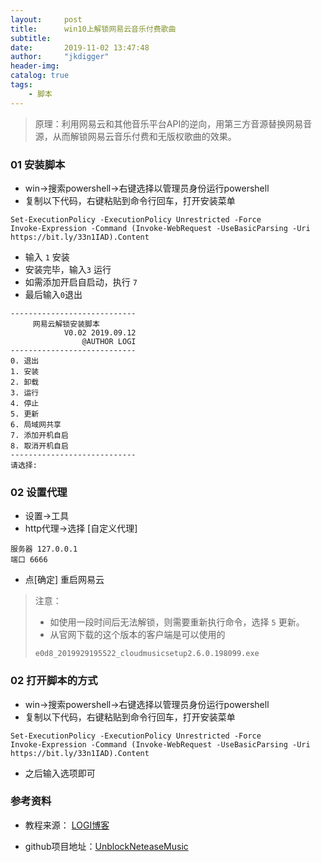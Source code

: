 ```yaml
---
layout:     post
title:      win10上解锁网易云音乐付费歌曲
subtitle:   
date:       2019-11-02 13:47:48
author:     "jkdigger"
header-img: 
catalog: true
tags:
    - 脚本
---
```





> 原理：利用网易云和其他音乐平台API的逆向，用第三方音源替换网易音源，从而解锁网易云音乐付费和无版权歌曲的效果。


### 01 安装脚本

- win->搜索powershell->右键选择以管理员身份运行powershell
-  复制以下代码，右键粘贴到命令行回车，打开安装菜单 

```
Set-ExecutionPolicy -ExecutionPolicy Unrestricted -Force
Invoke-Expression -Command (Invoke-WebRequest -UseBasicParsing -Uri https://bit.ly/33n1IAD).Content
```

- 输入 `1` 安装
- 安装完毕，输入`3` 运行
- 如需添加开启自启动，执行 `7`
- 最后输入`0`退出

```
----------------------------
     网易云解锁安装脚本
            V0.02 2019.09.12
                @AUTHOR LOGI
----------------------------
0. 退出
1. 安装
2. 卸载
3. 运行
4. 停止
5. 更新
6. 局域网共享
7. 添加开机自启
8. 取消开机自启
----------------------------
请选择:
```

### 02 设置代理

- 设置->工具
- http代理->选择 [自定义代理]

```
服务器 127.0.0.1
端口 6666
```

- 点[确定] 重启网易云

> 注意： 
>
> - 如使用一段时间后无法解锁，则需要重新执行命令，选择 `5` 更新。 
> - 从官网下载的这个版本的客户端是可以使用的
>
> ```
> e0d8_2019929195522_cloudmusicsetup2.6.0.198099.exe
> ```

### 02 打开脚本的方式

- win->搜索powershell->右键选择以管理员身份运行powershell
-  复制以下代码，右键粘贴到命令行回车，打开安装菜单 

```
Set-ExecutionPolicy -ExecutionPolicy Unrestricted -Force
Invoke-Expression -Command (Invoke-WebRequest -UseBasicParsing -Uri https://bit.ly/33n1IAD).Content
```

- 之后输入选项即可

### 参考资料

- 教程来源： [LOGI博客](https://logi.ml/script/unblocking-netease-music-without-perception.html )

- github项目地址：[UnblockNeteaseMusic](https://github.com/nondanee/UnblockNeteaseMusic)